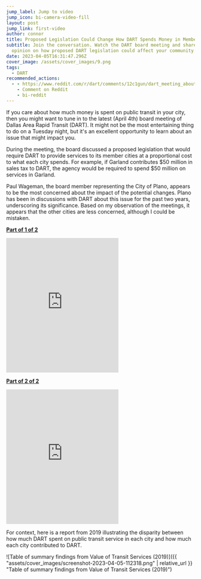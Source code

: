 ```yaml
---
jump_label: Jump to video
jump_icon: bi-camera-video-fill
layout: post
jump_link: first-video
author: connor
title: Proposed Legislation Could Change How DART Spends Money in Member Cities
subtitle: Join the conversation. Watch the DART board meeting and share your
  opinion on how proposed DART legislation could affect your community.
date: 2023-04-05T16:31:47.296Z
cover_image: /assets/cover_images/9.png
tags:
  - DART
recommended_actions:
  - - https://www.reddit.com/r/dart/comments/12c1gun/dart_meeting_about_state_legislation_regarding/
    - Comment on Reddit
    - bi-reddit
---
```

If you care about how much money is spent on public transit in your city, then you might want to tune in to the latest (April 4th) board meeting of Dallas Area Rapid Transit (DART). It might not be the most entertaining thing to do on a Tuesday night, but it's an excellent opportunity to learn about an issue that might impact you.

During the meeting, the board discussed a proposed legislation that would require DART to provide services to its member cities at a proportional cost to what each city spends. For example, if Garland contributes $50 million in sales tax to DART, the agency would be required to spend $50 million on services in Garland.

Paul Wageman, the board member representing the City of Plano, appears to be the most concerned about the impact of the potential changes. Plano has been in discussions with DART about this issue for the past two years, underscoring its significance. Based on my observation of the meetings, it appears that the other cities are less concerned, although I could be mistaken.

[**Part of 1 of 2**](https://dart.swagit.com/play/04042023-772/9/)

<iframe title="Swagit Video Player" height="360" src="https://dart.swagit.com/e/04042023-772/9/" frameborder="0" allowfullscreen id="first-video"></iframe>

[**Part of 2 of 2**](https://dart.swagit.com/play/04042023-772/19/)

<iframe title="Swagit Video Player" height="360" src="https://dart.swagit.com/e/04042023-772/19/" frameborder="0" allowfullscreen></iframe>

For context, here is a report from 2019 illustrating the disparity between how much DART spent on public transit service in each city and how much each city contributed to DART.

![Table of summary findings from Value of Transit Services (2019)]({{ "assets/cover_images/screenshot-2023-04-05-112318.png" | relative_url }} "Table of summary findings from Value of Transit Services (2019)")
